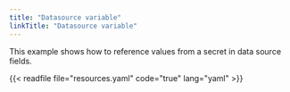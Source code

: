 ```yaml
---
title: "Datasource variable"
linkTitle: "Datasource variable"
---
```


This example shows how to reference values from a secret in data source fields.

{{< readfile file="resources.yaml" code="true" lang="yaml" >}}
